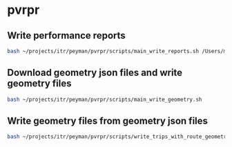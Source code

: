 # pvrpr

## Write performance reports

``` bash
bash ~/projects/itr/peyman/pvrpr/scripts/main_write_reports.sh /Users/mertnuhoglu/gdrive/mynotes/prj/itr/iterative_mert/peyman/gen/report_20190528_00_2/routes.csv
``` 

## Download geometry json files and write geometry files

``` bash
bash ~/projects/itr/peyman/pvrpr/scripts/main_write_geometry.sh
``` 

## Write geometry files from geometry json files

``` bash
bash ~/projects/itr/peyman/pvrpr/scripts/write_trips_with_route_geometry.sh
``` 



